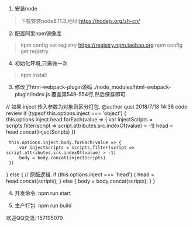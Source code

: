 1. 安装node
  > 下载安装node8.11.3,地址:https://nodejs.org/zh-cn/
2. 配置阿里npm镜像库
  > npm config set registry https://registry.npm.taobao.org
  > npm config get registry
4. 初始化环境,只需做一次
  > npm install
3. 修改了html-webpack-plugin源码
./node_modules/html-webpack-plugin/index.js 覆盖第549-554行,然后保存即可

 // 如果 inject 传入参数为对象则区分打包. @author qust 2018/7/18 14:38 code review
 if (typeof this.options.inject === 'object') {
     this.options.inject.head.forEach(value => {
         var injectScripts = scripts.filter(script => script.attributes.src.indexOf(value) > -1)
         head = head.concat(injectScripts)
     })

     this.options.inject.body.forEach(value => {
         var injectScripts = scripts.filter(script => script.attributes.src.indexOf(value) > -1)
         body = body.concat(injectScripts)
     })
 } else {
     // 原版逻辑.
     if (this.options.inject === 'head') {
         head = head.concat(scripts);
     } else {
         body = body.concat(scripts);
     }
 }

4. 开发命令: npm run start

5. 生产打包: npm run build

欢迎QQ交流: 157195079